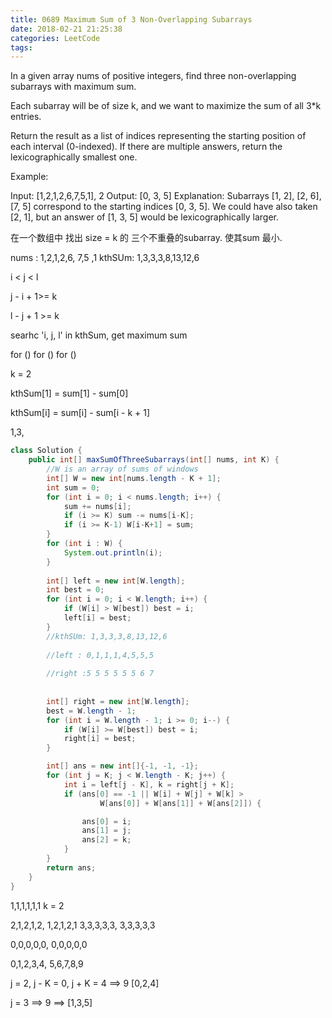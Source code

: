 ```yaml
---
title: 0689 Maximum Sum of 3 Non-Overlapping Subarrays
date: 2018-02-21 21:25:38
categories: LeetCode
tags:
---
```


In a given array nums of positive integers, find three non-overlapping subarrays with maximum sum.

Each subarray will be of size k, and we want to maximize the sum of all 3*k entries.

Return the result as a list of indices representing the starting position of each interval (0-indexed). If there are multiple answers, return the lexicographically smallest one.

Example:

Input: [1,2,1,2,6,7,5,1], 2
Output: [0, 3, 5]
Explanation: Subarrays [1, 2], [2, 6], [7, 5] correspond to the starting indices [0, 3, 5].
We could have also taken [2, 1], but an answer of [1, 3, 5] would be lexicographically larger.


在一个数组中 找出 size = k 的 三个不重叠的subarray. 使其sum 最小.

 
nums  : 1,2,1,2,6, 7,5 ,1
kthSUm: 1,3,3,3,8,13,12,6
  
  
i < j < l

j - i + 1>= k

l - j + 1 >= k

searhc 'i, j, l' in kthSum, get maximum sum 

for ()
  for ()
    for ()
      
      
  
k = 2
  
kthSum[1] = sum[1] - sum[0]
  
kthSum[i] = sum[i] -  sum[i - k + 1] 


1,3,

```java
class Solution {
    public int[] maxSumOfThreeSubarrays(int[] nums, int K) {
        //W is an array of sums of windows
        int[] W = new int[nums.length - K + 1];
        int sum = 0;
        for (int i = 0; i < nums.length; i++) {
            sum += nums[i];
            if (i >= K) sum -= nums[i-K];
            if (i >= K-1) W[i-K+1] = sum;
        }
        for (int i : W) {
            System.out.println(i);
        }
      
        int[] left = new int[W.length];
        int best = 0;
        for (int i = 0; i < W.length; i++) {
            if (W[i] > W[best]) best = i;
            left[i] = best;
        }
        //kthSUm: 1,3,3,3,8,13,12,6
        
        //left : 0,1,1,1,4,5,5,5
          
        //right :5 5 5 5 5 5 6 7
      
        
        int[] right = new int[W.length];
        best = W.length - 1;
        for (int i = W.length - 1; i >= 0; i--) {
            if (W[i] >= W[best]) best = i;
            right[i] = best;
        }

        int[] ans = new int[]{-1, -1, -1};
        for (int j = K; j < W.length - K; j++) {
            int i = left[j - K], k = right[j + K];
            if (ans[0] == -1 || W[i] + W[j] + W[k] >
                    W[ans[0]] + W[ans[1]] + W[ans[2]]) {

                ans[0] = i;
                ans[1] = j;
                ans[2] = k;
            }
        }
        return ans;
    }
}
```
  
1,1,1,1,1,1
k = 2

  
2,1,2,1,2, 1,2,1,2,1
3,3,3,3,3, 3,3,3,3,3


0,0,0,0,0, 0,0,0,0,0
  
 
0,1,2,3,4, 5,6,7,8,9  

  
j = 2, j - K = 0, j + K = 4 ==> 9 [0,2,4]

j = 3 ==> 9 ==> [1,3,5]

